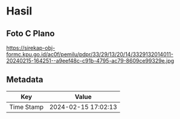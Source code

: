 # Hasil

## Foto C Plano

https://sirekap-obj-formc.kpu.go.id/ac0f/pemilu/pdpr/33/29/13/20/14/3329132014011-20240215-164251--a9eef48c-c91b-4795-ac79-8609ce99329e.jpg


## Metadata

| Key        | Value               |
| ---------- | ------------------- |
| Time Stamp | 2024-02-15 17:02:13 |



